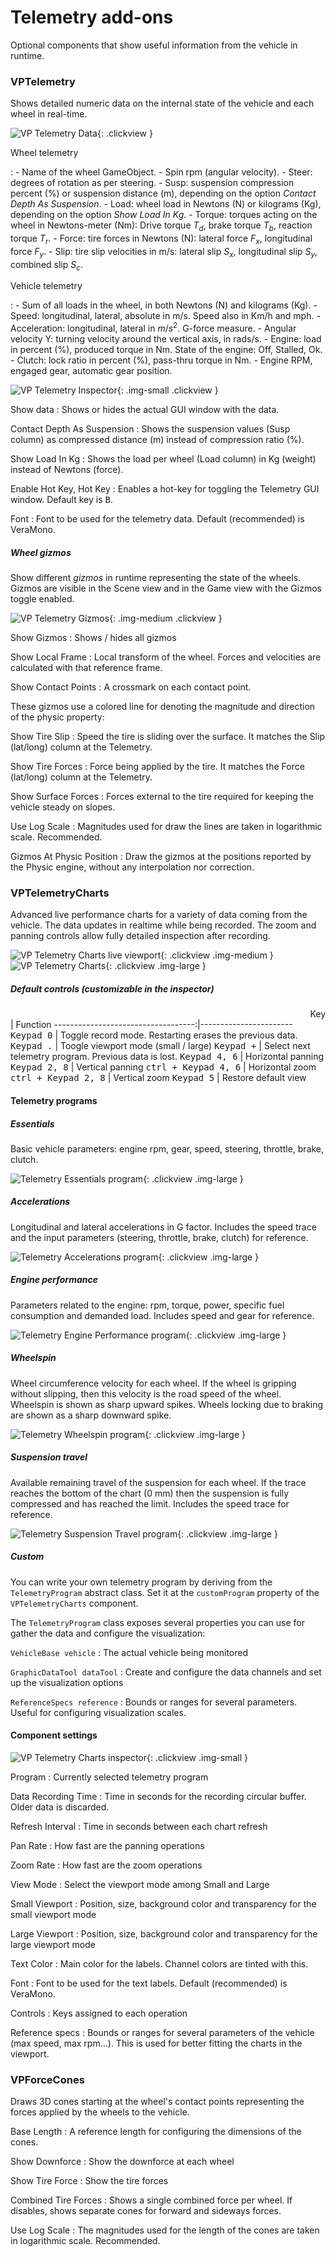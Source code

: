 # Telemetry add-ons

Optional components that show useful information from the vehicle in runtime.

### VPTelemetry

Shows detailed numeric data on the internal state of the vehicle and each wheel in real-time.

![VP Telemetry Data](/img/components/vpp-telemetry.png){: .clickview }

Wheel telemetry

:	- Name of the wheel GameObject.
	- Spin rpm (angular velocity).
	- Steer: degrees of rotation as per steering.
	- Susp: suspension compression percent (%) or suspension distance (m), depending on the option
		_Contact Depth As Suspension_.
	- Load: wheel load in Newtons (N) or kilograms (Kg), depending on the option _Show Load In Kg_.
	- Torque: torques acting on the wheel in Newtons-meter (Nm): Drive torque $T_d$, brake torque $T_b$,
		reaction torque $T_r$.
	- Force: tire forces in Newtons (N): lateral force $F_x$, longitudinal force $F_y$.
	- Slip: tire slip velocities in m/s: lateral slip $S_x$, longitudinal slip $S_y$, combined slip $S_c$.

Vehicle telemetry

:	- Sum of all loads in the wheel, in both Newtons (N) and kilograms (Kg).
	- Speed: longitudinal, lateral, absolute in m/s. Speed also in Km/h and mph.
	- Acceleration: longitudinal, lateral in $m/s^2$. G-force measure.
	- Angular velocity Y: turning velocity around the vertical axis, in rads/s.
	- Engine: load in percent (%), produced torque in Nm. State of the engine: Off, Stalled, Ok.
	- Clutch: lock ratio in percent (%), pass-thru torque in Nm.
	- Engine RPM, engaged gear, automatic gear position.

![VP Telemetry Inspector](/img/components/vpp-telemetry-inspector.png){: .img-small .clickview }

Show data
:	Shows or hides the actual GUI window with the data.

Contact Depth As Suspension
:	Shows the suspension values (Susp column) as compressed distance (m) instead of compression
	ratio (%).

Show Load In Kg
:	Shows the load per wheel (Load column) in Kg (weight) instead of Newtons (force).

Enable Hot Key, Hot Key
:	Enables a hot-key for toggling the Telemetry GUI window. Default key is <kbd>B</kbd>.

Font
:	Font to be used for the telemetry data. Default (recommended) is VeraMono.

##### Wheel gizmos

Show different _gizmos_ in runtime representing the state of the wheels. Gizmos are visible in the
Scene view and in the Game view with the Gizmos toggle enabled.

![VP Telemetry Gizmos](/img/components/vpp-telemetry-gizmos.jpg){: .img-medium .clickview }

Show Gizmos
:	Shows / hides all gizmos

Show Local Frame
:	Local transform of the wheel. Forces and velocities are calculated with that reference frame.

Show Contact Points
:	A crossmark on each contact point.

These gizmos use a colored line for denoting the magnitude and direction of the physic property:

Show Tire Slip
:	Speed the tire is sliding over the surface. It matches the Slip (lat/long) column at the
	Telemetry.

Show Tire Forces
:	Force being applied by the tire. It matches the Force (lat/long) column at the Telemetry.

Show Surface Forces
:	Forces external to the tire required for keeping the vehicle steady on slopes.

Use Log Scale
:	Magnitudes used for draw the lines are taken in logarithmic scale. Recommended.

Gizmos At Physic Position
:	Draw the gizmos at the positions reported by the Physic engine, without any interpolation nor
	correction.


### VPTelemetryCharts

Advanced live performance charts for a variety of data coming from the vehicle. The data updates in
realtime while being recorded. The zoom and panning controls allow fully detailed inspection after
recording.

![VP Telemetry Charts live viewport](/img/components/vpp-telemetry-charts-viewport-annotated.jpg){: .clickview .img-medium }
![VP Telemetry Charts](/img/components/vpp-telemetry-chart-essentials.jpg){: .clickview .img-large }

##### Default controls (customizable in the inspector)

<center style="text-align:right">Key</center>| Function
-----------------------------------:|-----------------------
<kbd>Keypad 0</kbd>	| Toggle record mode. Restarting erases the previous data.
<kbd>Keypad .</kbd> | Toogle viewport mode (small / large)
<kbd>Keypad +</kbd> | Select next telemetry program. Previous data is lost.
<kbd>Keypad 4, 6</kbd> | Horizontal panning
<kbd>Keypad 2, 8</kbd> | Vertical panning
<kbd>ctrl + Keypad 4, 6</kbd> | Horizontal zoom
<kbd>ctrl + Keypad 2, 8</kbd> | Vertical zoom
<kbd>Keypad 5</kbd> | Restore default view


#### Telemetry programs

##### Essentials

Basic vehicle parameters: engine rpm, gear, speed, steering, throttle, brake, clutch.

![Telemetry Essentials program](/img/components/vpp-telemetry-chart-essentials.jpg){: .clickview .img-large }

##### Accelerations

Longitudinal and lateral accelerations in G factor. Includes the speed trace and the input
parameters (steering, throttle, brake, clutch) for reference.

![Telemetry Accelerations program](/img/components/vpp-telemetry-chart-accelerations.jpg){: .clickview .img-large }

##### Engine performance

Parameters related to the engine: rpm, torque, power, specific fuel consumption and demanded load.
Includes speed and gear for reference.

![Telemetry Engine Performance program](/img/components/vpp-telemetry-chart-engine-performance.jpg){: .clickview .img-large }

##### Wheelspin

Wheel circumference velocity for each wheel. If the wheel is gripping without slipping, then this
velocity is the road speed of the wheel. Wheelspin is shown as sharp upward spikes. Wheels locking
due to braking are shown as a sharp downward spike.

![Telemetry Wheelspin program](/img/components/vpp-telemetry-chart-wheelspin.jpg){: .clickview .img-large }

##### Suspension travel

Available remaining travel of the suspension for each wheel. If the trace reaches the bottom of the
chart (0 mm) then the suspension is fully compressed and has reached the limit. Includes the speed
trace for reference.

![Telemetry Suspension Travel program](/img/components/vpp-telemetry-chart-suspension-travel.jpg){: .clickview .img-large }

##### Custom

You can write your own telemetry program by deriving from the `TelemetryProgram` abstract class.
Set it at the `customProgram` property of the `VPTelemetryCharts` component.

The `TelemetryProgram` class exposes several properties you can use for gather the data and configure
the visualization:

`VehicleBase vehicle`
:	The actual vehicle being monitored

`GraphicDataTool dataTool`
:	Create and configure the data channels and set up the visualization options

`ReferenceSpecs reference`
:	Bounds or ranges for several parameters. Useful for configuring visualization scales.

#### Component settings

![VP Telemetry Charts inspector](/img/components/vpp-telemetry-charts-inspector.png){: .clickview .img-small }

Program
:	Currently selected telemetry program

Data Recording Time
:	Time in seconds for the recording circular buffer. Older data is discarded.

Refresh Interval
:	Time in seconds between each chart refresh

Pan Rate
:	How fast are the panning operations

Zoom Rate
:	How fast are the zoom operations

View Mode
:	Select the viewport mode among Small and Large

Small Viewport
:	Position, size, background color and transparency for the small viewport mode

Large Viewport
:	Position, size, background color and transparency for the large viewport mode

Text Color
:	Main color for the labels. Channel colors are tinted with this.

Font
:	Font to be used for the text labels. Default (recommended) is VeraMono.

Controls
:	Keys assigned to each operation

Reference specs
:	Bounds or ranges for several parameters of the vehicle (max speed, max rpm...). This is used
	for better fitting the charts in the viewport.

### VPForceCones

Draws 3D cones starting at the wheel's contact points representing the forces applied by the wheels
to the vehicle.

<div class="imagegallery" sm="2" md="2" lg="2" style="display:none">
	<img class="clickview" src="/img/components/vpp-force-cones-inspector.png" alt="VP Force Cones Inspector">
	<img class="clickview" src="/img/gallery/vpp-alpha-sandbox.jpg" alt="VP Force Cones">
</div>

Base Length
:	A reference length for configuring the dimensions of the cones.

Show Downforce
:	Show the downforce at each wheel

Show Tire Force
:	Show the tire forces

Combined Tire Forces
:	Shows a single combined force per wheel. If disables, shows separate cones for forward and
	sideways forces.

Use Log Scale
:	The magnitudes used for the length of the cones are taken in logarithmic scale. Recommended.